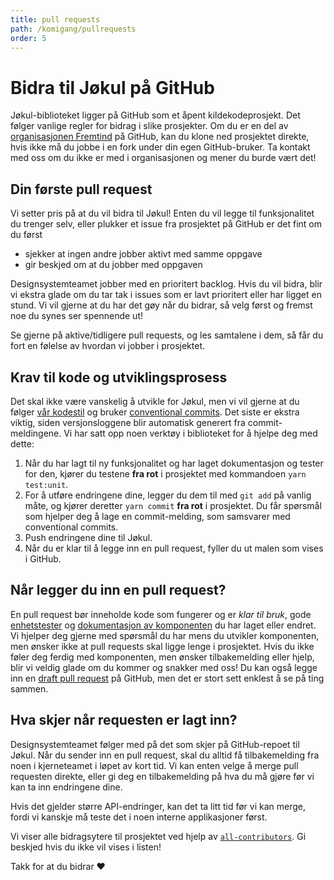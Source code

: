 ```yaml
---
title: pull requests
path: /komigang/pullrequests
order: 5
---
```


# Bidra til Jøkul på GitHub
Jøkul-biblioteket ligger på GitHub som et åpent kildekodeprosjekt. Det følger vanlige regler for bidrag i slike prosjekter. Om du er en del av [organisasjonen Fremtind](https://github.com/fremtind) på GitHub, kan du klone ned prosjektet direkte, hvis ikke må du jobbe i en fork under din egen GitHub-bruker. Ta kontakt med oss om du ikke er med i organisasjonen og mener du burde vært det!

## Din første pull request
Vi setter pris på at du vil bidra til Jøkul! Enten du vil legge til funksjonalitet du trenger selv, eller plukker et issue fra prosjektet på GitHub er det fint om du først

-   sjekker at ingen andre jobber aktivt med samme oppgave
-   gir beskjed om at du jobber med oppgaven

Designsystemteamet jobber med en prioritert backlog. Hvis du vil bidra, blir vi ekstra glade om du tar tak i issues som er lavt prioritert eller har ligget en stund. Vi vil gjerne at du har det gøy når du bidrar, så velg først og fremst noe du synes ser spennende ut!

Se gjerne på aktive/tidligere pull requests, og les samtalene i dem, så får du fort en følelse av hvordan vi jobber i prosjektet.

## Krav til kode og utviklingsprosess
Det skal ikke være vanskelig å utvikle for Jøkul, men vi vil gjerne at du følger [vår kodestil](/utvikler/kodestil) og bruker [conventional commits](https://www.conventionalcommits.org/en/v1.0.0/). Det siste er ekstra viktig, siden versjonsloggene blir automatisk generert fra commit-meldingene. Vi har satt opp noen verktøy i biblioteket for å hjelpe deg med dette:

1. Når du har lagt til ny funksjonalitet og har laget dokumentasjon og tester for den, kjører du testene **fra rot** i prosjektet med kommandoen `yarn test:unit`.
2. For å utføre endringene dine, legger du dem til med `git add` på vanlig måte, og kjører deretter `yarn commit` **fra rot** i prosjektet. Du får spørsmål som hjelper deg å lage en commit-melding, som samsvarer med conventional commits.
3. Push endringene dine til Jøkul.
4. Når du er klar til å legge inn en pull request, fyller du ut malen som vises i GitHub.

## Når legger du inn en pull request?
En pull request bør inneholde kode som fungerer og er _klar til bruk_, gode [enhetstester](/utvikler/tester) og [dokumentasjon av komponenten](/utvikler/portalen) du har laget eller endret. Vi hjelper deg gjerne med spørsmål du har mens du  utvikler komponenten, men ønsker ikke at pull requests skal ligge lenge i prosjektet. Hvis du ikke føler deg ferdig med komponenten, men ønsker tilbakemelding eller hjelp, blir vi veldig glade om du kommer og snakker med oss! Du kan også legge inn en [draft pull request](https://github.blog/2019-02-14-introducing-draft-pull-requests/) på GitHub, men det er stort sett enklest å se på ting sammen.

## Hva skjer når requesten er lagt inn?
Designsystemteamet følger med på det som skjer på GitHub-repoet til Jøkul. Når du sender inn en pull request, skal du alltid få tilbakemelding fra noen i kjerneteamet i løpet av kort tid. Vi kan enten velge å merge pull requesten direkte, eller gi deg en tilbakemelding på hva du må gjøre før vi kan ta inn endringene dine.

Hvis det gjelder større API-endringer, kan det ta litt tid før vi kan merge, fordi vi kanskje må teste det i noen interne applikasjoner først.

Vi viser alle bidragsytere til prosjektet ved hjelp av [`all-contributors`](https://allcontributors.org/). Gi beskjed hvis  du ikke vil vises i listen!

Takk for at du bidrar ❤️

